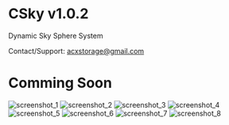 # CSky v1.0.2
Dynamic Sky Sphere System

Contact/Support: acxstorage@gmail.com
# Comming Soon

![screenshot_1](https://user-images.githubusercontent.com/32694412/31422103-e4df2f26-ae08-11e7-8a21-32fba3bd3e97.png)
![screenshot_2](https://user-images.githubusercontent.com/32694412/31422104-e509a8c8-ae08-11e7-9456-ce0c32c784c5.png)
![screenshot_3](https://user-images.githubusercontent.com/32694412/31422106-e531d618-ae08-11e7-910a-b0e655d9bab9.png)
![screenshot_4](https://user-images.githubusercontent.com/32694412/31422108-e55b21da-ae08-11e7-8a5e-bfe4531d8359.png)
![screenshot_5](https://user-images.githubusercontent.com/32694412/31422109-e5880c18-ae08-11e7-8c8e-c5a5cf04f1df.png)
![screenshot_6](https://user-images.githubusercontent.com/32694412/31422165-3be2fe88-ae09-11e7-8998-a74ffc83dd1d.png)
![screenshot_7](https://user-images.githubusercontent.com/32694412/31422256-bdf3661a-ae09-11e7-878e-aac6bfff135c.png)
![screenshot_8](https://user-images.githubusercontent.com/32694412/31422367-59a579a4-ae0a-11e7-8a45-d8ffbd0ecc90.png)
